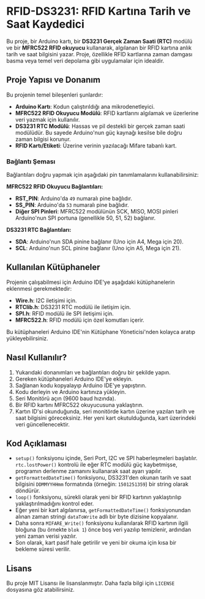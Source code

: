 # RFID-DS3231: RFID Kartına Tarih ve Saat Kaydedici

Bu proje, bir Arduino kartı, bir **DS3231 Gerçek Zaman Saati (RTC)** modülü ve bir **MFRC522 RFID okuyucu** kullanarak, algılanan bir RFID kartına anlık tarih ve saat bilgisini yazar. Proje, özellikle RFID kartlarına zaman damgası basma veya temel veri depolama gibi uygulamalar için idealdir.

## Proje Yapısı ve Donanım
Bu projenin temel bileşenleri şunlardır:

* **Arduino Kartı**: Kodun çalıştırıldığı ana mikrodenetleyici.
* **MFRC522 RFID Okuyucu Modülü**: RFID kartlarını algılamak ve üzerlerine veri yazmak için kullanılır.
* **DS3231 RTC Modülü**: Hassas ve pil destekli bir gerçek zaman saati modülüdür. Bu sayede Arduino'nun güç kaynağı kesilse bile doğru zaman bilgisi korunur.
* **RFID Kartı/Etiketi**: Üzerine verinin yazılacağı Mifare tabanlı kart.

### Bağlantı Şeması

Bağlantıları doğru yapmak için aşağıdaki pin tanımlamalarını kullanabilirsiniz:

**MFRC522 RFID Okuyucu Bağlantıları:**
* **RST_PIN**: Arduino'da `49` numaralı pine bağlıdır.
* **SS_PIN**: Arduino'da `53` numaralı pine bağlıdır.
* **Diğer SPI Pinleri**: MFRC522 modülünün SCK, MISO, MOSI pinleri Arduino'nun SPI portuna (genellikle 50, 51, 52) bağlanır.

**DS3231 RTC Bağlantıları:**
* **SDA**: Arduino'nun SDA pinine bağlanır (Uno için A4, Mega için 20).
* **SCL**: Arduino'nun SCL pinine bağlanır (Uno için A5, Mega için 21).

## Kullanılan Kütüphaneler

Projenin çalışabilmesi için Arduino IDE'ye aşağıdaki kütüphanelerin eklenmesi gerekmektedir:

* **Wire.h**: I2C iletişimi için.
* **RTClib.h**: DS3231 RTC modülü ile iletişim için.
* **SPI.h**: RFID modülü ile SPI iletişimi için.
* **MFRC522.h**: RFID modülü için özel komutları içerir.

Bu kütüphaneleri Arduino IDE'nin Kütüphane Yöneticisi'nden kolayca aratıp yükleyebilirsiniz.

## Nasıl Kullanılır?

1.  Yukarıdaki donanımları ve bağlantıları doğru bir şekilde yapın.
2.  Gereken kütüphaneleri Arduino IDE'ye ekleyin.
3.  Sağlanan kodu kopyalayıp Arduino IDE'ye yapıştırın.
4.  Kodu derleyin ve Arduino kartınıza yükleyin.
5.  Seri Monitörü açın (9600 baud hızında).
6.  Bir RFID kartını MFRC522 okuyucusuna yaklaştırın.
7.  Kartın ID'si okunduğunda, seri monitörde kartın üzerine yazılan tarih ve saat bilgisini göreceksiniz. Her yeni kart okutulduğunda, kart üzerindeki veri güncellenecektir.

## Kod Açıklaması

* `setup()` fonksiyonu içinde, Seri Port, I2C ve SPI haberleşmeleri başlatılır. `rtc.lostPower()` kontrolü ile eğer RTC modülü güç kaybetmişse, programın derlenme zamanını kullanarak saat ayarı yapılır.
* `getFormattedDateTime()` fonksiyonu, DS3231'den okunan tarih ve saat bilgisini `DDMMYYHHmm` formatında (örneğin: `1501251359`) bir string olarak döndürür.
* `loop()` fonksiyonu, sürekli olarak yeni bir RFID kartının yaklaştırılıp yaklaştırılmadığını kontrol eder.
* Eğer yeni bir kart algılanırsa, `getFormattedDateTime()` fonksiyonundan alınan zaman stringi `dataToWrite` adlı bir byte dizisine kopyalanır.
* Daha sonra `MIFARE_Write()` fonksiyonu kullanılarak RFID kartının ilgili bloğuna (bu örnekte `blok 1`) önce boş veri yazılıp temizlenir, ardından yeni zaman verisi yazılır.
* Son olarak, kart pasif hale getirilir ve yeni bir okuma için kısa bir bekleme süresi verilir.

## Lisans

Bu proje MIT Lisansı ile lisanslanmıştır. Daha fazla bilgi için `LICENSE` dosyasına göz atabilirsiniz.
